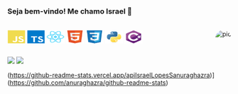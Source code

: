 ### Seja bem-vindo! Me chamo Israel 👋

<div style="display: inline_block"><br>
  <img align="center" alt="Js" height="30" width="40" src="https://raw.githubusercontent.com/devicons/devicon/master/icons/javascript/javascript-plain.svg">
  <img align="center" alt="Ts" height="30" width="40" src="https://raw.githubusercontent.com/devicons/devicon/master/icons/typescript/typescript-plain.svg">
  <img align="center" alt="React" height="30" width="40" src="https://raw.githubusercontent.com/devicons/devicon/master/icons/react/react-original.svg">
  <img align="center" alt="HTML" height="30" width="40" src="https://raw.githubusercontent.com/devicons/devicon/master/icons/html5/html5-original.svg">
  <img align="center" alt="CSS" height="30" width="40" src="https://raw.githubusercontent.com/devicons/devicon/master/icons/css3/css3-original.svg">
  <img align="center" alt="Python" height="30" width="40" src="https://raw.githubusercontent.com/devicons/devicon/master/icons/python/python-original.svg">
  <img align="center" alt="Csharp" height="30" width="40" src="https://raw.githubusercontent.com/devicons/devicon/master/icons/csharp/csharp-original.svg">
  <img align="right" alt="pic" height="150" style="border-radius:50px;" src="https://lh3.googleusercontent.com/pw/AJFCJaVDo4WwqIQ207HvO7VA17zuKeH7STRfrLR9bSNdRPAjgLvpdcelbSSIdl-5JZHEp43q2hiP7w_Iy5yW_LTZPrth8TCCZdFT48cGf9rfM6j0qGOKidbzBdA0-AoOzhDrpg7cQa0R5IOXhRb9Bg9tTy6Xsg=w346-h427-s-no?authuser=0">
</div>
  
  ##
 
<div> 
  <a href = "mailto:israellbbt@gmail.com"><img src="https://img.shields.io/badge/-Gmail-%23333?style=for-the-badge&logo=gmail&logoColor=white" target="_blank"></a>
  <a href="https://www.linkedin.com/in/israells/" target="_blank"><img src="https://img.shields.io/badge/-LinkedIn-%230077B5?style=for-the-badge&logo=linkedin&logoColor=white" target="_blank"></a> 
  
</div>

(https://github-readme-stats.vercel.app/apiIsraelLopesSanuraghazra)](https://github.com/anuraghazra/github-readme-stats)
